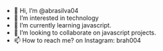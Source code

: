 - 👋 Hi, I’m @abrasilva04
- 👀 I’m interested in technology
- 🌱 I’m currently learning javascript.
- 💞️ I’m looking to collaborate on javascript projects.
- 📫 How to reach me? on Instagram: brah004

<!---
abrasilva04/abrasilva04 is a ✨ special ✨ repository because its `README.md` (this file) appears on your GitHub profile.
You can click the Preview link to take a look at your changes.
--->

